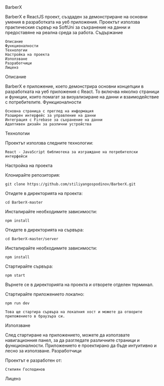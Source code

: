 BarberX

BarberX е ReactJS проект, създаден за демонстриране на основни умения в разработката на уеб приложения. Проектът използва практическия сървър на SoftUni за съхранение на данни и предоставяне на реална среда за работа.
Съдържание

    Описание
    Функционалности
    Технологии
    Настройка на проекта
    Използване
    Разработчици
    Лиценз

Описание

BarberX е приложение, което демонстрира основни концепции в разработката на уеб приложения с React. То включва няколко страници и функции, които помагат за визуализиране на данни и взаимодействие с потребителите.
Функционалности

    Основна страница с преглед на информация
    Разширен интерфейс за управление на данни
    Интеграция с Firebase за съхранение на данни
    Адаптивен дизайн за различни устройства

Технологии

Проектът използва следните технологии:

    React - JavaScript библиотека за изграждане на потребителски интерфейси
    
Настройка на проекта

Клонирайте репозитория:

    git clone https://github.com/stiliyangospodinov/BarberX.git

Отидете в директорията на проекта:

    cd BarberX-master

Инсталирайте необходимите зависимости:

    npm install

Отидете в директорията на сървъра:

    cd BarberX-master/server

Инсталирайте необходимите зависимости:

    npm install

Стартирайте сървъра:

    npm start

Върнете се в директорията на проекта и отворете отделен терминал.


Стартирайте приложението локално:

    npm run dev 

    Това ще стартира сървъра на локалния хост и можете да отворите приложението в браузъра си.
    
Използване

След стартиране на приложението, можете да използвате навигационния панел, за да разгледате различните страници и функционалности. Приложението е проектирано да бъде интуитивно и лесно за използване.
Разработчици

Проектът е разработен от:

    Стилиян Господинов

Лиценз

